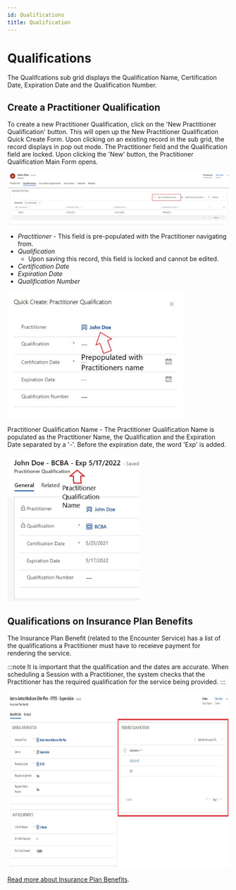 ```yaml
---
id: Qualifications
title: Qualification
---
```

# Qualifications

The Qualifcations sub grid displays the Qualification Name, Certification Date, Expiration Date and the Qualification Number. 

## Create a Practitioner Qualification 

To create a new Practitioner Qualification, click on the 'New Practitioner Qualification' button. This will open up the New Practitioner Qualification Quick Create Form.
Upon clicking on an existing record in the sub grid, the record displays in pop out mode. The Practitioner field and the Qualification field are locked. 
Upon clicking the 'New' button, the Practitioner Qualification Main Form opens. 

<img src ="/img/qualification.jpg" width="900"/>

- *Practitioner* - This field is pre-populated with the Practitioner navigating from.
- *Qualification*
    - Upon saving this record, this field is locked and cannot be edited. 
- *Certification Date*
- *Expiration Date*
- *Qualification Number*

 <img src ="/img/pqQuickCreate.jpg" width="400"/>

Practitioner Qualification Name - The Practitioner Qualification Name is populated as the Practitioner Name, the Qualification and the Expiration Date separated by a '-'. Before the expiration date, the word 'Exp' is added. 

<img src ="/img/PractitionerQualificationName.jpg" width="300"/>

## Qualifications on Insurance Plan Benefits

The Insurance Plan Benefit (related to the Encounter Service) has a list of the qualifications a Practitioner must have to receieve payment for rendering the service. 

:::note
It is important that the qualification and the dates are accurate. When scheduling a Session with a Practitioner, the system checks that the Practitioner has the required qualification for the service being provided.
:::

<img src ="/img/PractitionerQualification.jpg" width="1300" height="400"/>

[Read more about Insurance Plan Benefits](../AdminSetup/InsurancePlan.md).